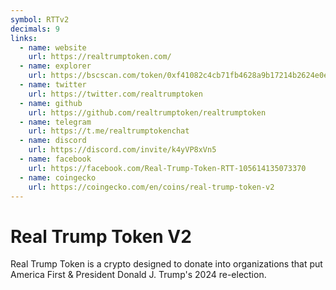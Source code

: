 ```yaml
---
symbol: RTTv2
decimals: 9
links:
  - name: website
    url: https://realtrumptoken.com/
  - name: explorer
    url: https://bscscan.com/token/0xf41082c4cb71fb4628a9b17214b2624e0e2048a9
  - name: twitter
    url: https://twitter.com/realtrumptoken
  - name: github
    url: https://github.com/realtrumptoken/realtrumptoken
  - name: telegram
    url: https://t.me/realtrumptokenchat
  - name: discord
    url: https://discord.com/invite/k4yVP8xVn5
  - name: facebook
    url: https://facebook.com/Real-Trump-Token-RTT-105614135073370
  - name: coingecko
    url: https://coingecko.com/en/coins/real-trump-token-v2
---
```


# Real Trump Token V2

Real Trump Token is a crypto designed to donate into organizations that put America First & President Donald J. Trump's 2024 re-election.
